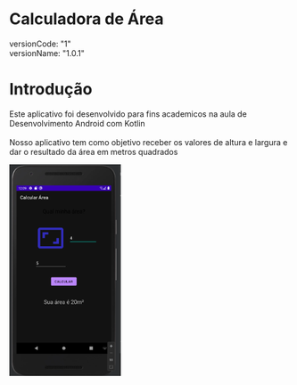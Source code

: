 # Calculadora de Área
versionCode: "1"<br>
versionName: "1.0.1"

# Introdução
Este aplicativo foi desenvolvido para fins academicos na aula de Desenvolvimento Android com Kotlin<br><br>
Nosso aplicativo tem como objetivo receber os valores de altura e largura e dar o resultado da área em metros quadrados

<img src="images/evidencia.png" width="200px">
